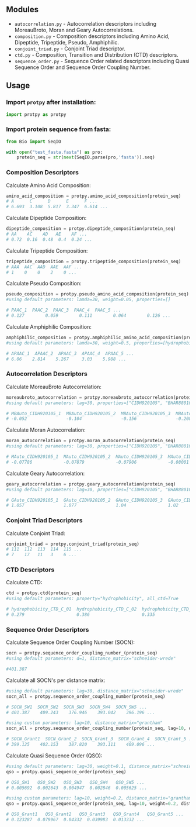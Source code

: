 Modules
-------
* `autocorrelation.py` - Autocorrelation descriptors including MoreauBroto, Moran and Geary Autocorrelations.
* `composition.py` - Composition descriptors including Amino Acid, Dipeptide, Tripeptide, Pseudo, Amphiphilic.
* `conjoint_triad.py` - Conjoint Triad descriptor.
* `ctd.py` - Composition, Transition and Distribution (CTD) descriptors.
* `sequence_order.py` - Sequence Order related descriptors including Quasi Sequence Order and Sequence Order Coupling Number.

Usage
-----
### Import `protpy` after installation: 
```python
import protpy as protpy
```

### Import protein sequence from fasta:
```python
from Bio import SeqIO

with open("test_fasta.fasta") as pro:
    protein_seq = str(next(SeqIO.parse(pro,'fasta')).seq)
```

### Composition Descriptors
Calculate Amino Acid Composition:
```python
amino_acid_composition = protpy.amino_acid_composition(protein_seq)
# A      C      D      E      F ...
# 6.693  3.108  5.817  3.347  6.614 ...
```

Calculate Dipeptide Composition:
```python
dipeptide_composition = protpy.dipeptide_composition(protein_seq)
# AA    AC    AD   AE    AF ...
# 0.72  0.16  0.48  0.4  0.24 ...
```

Calculate Tripeptide Composition:
```python
tripeptide_composition = protpy.tripeptide_composition(protein_seq)
# AAA  AAC  AAD  AAE  AAF ...
# 1    0    0    2    0 ...
```

Calculate Pseudo Composition:
```python
pseudo_composition = protpy.pseudo_amino_acid_composition(protein_seq) 
#using default parameters: lamda=30, weight=0.05, properties=[]

# PAAC_1  PAAC_2  PAAC_3  PAAC_4  PAAC_5 ...
# 0.127        0.059        0.111        0.064        0.126 ...
```

Calculate Amphiphilic Composition:
```python
amphiphilic_composition = protpy.amphiphilic_amino_acid_composition(protein_seq)
#using default parameters: lamda=30, weight=0.5, properties=[hydrophobicity_, hydrophilicity_]

# APAAC_1  APAAC_2  APAAC_3  APAAC_4  APAAC_5 ...
# 6.06    2.814    5.267     3.03    5.988 ...
```

### Autocorrelation Descriptors
Calculate MoreauBroto Autocorrelation:
```python
moreaubroto_autocorrelation = protpy.moreaubroto_autocorrelation(protein_seq)
#using default parameters: lag=30, properties=["CIDH920105", "BHAR880101", "CHAM820101", "CHAM820102", "CHOC760101", "BIGC670101", "CHAM810101", "DAYM780201"], normalize=True

# MBAuto_CIDH920105_1  MBAuto_CIDH920105_2  MBAuto_CIDH920105_3  MBAuto_CIDH920105_4  MBAuto_CIDH920105_5 ...  
# -0.052               -0.104               -0.156               -0.208               0.246 ...
```

Calculate Moran Autocorrelation:
```python
moran_autocorrelation = protpy.moran_autocorrelation(protein_seq)
#using default parameters: lag=30, properties=["CIDH920105", "BHAR880101", "CHAM820101", "CHAM820102", "CHOC760101", "BIGC670101", "CHAM810101", "DAYM780201"], normalize=True

# MAuto_CIDH920105_1  MAuto_CIDH920105_2  MAuto_CIDH920105_3  MAuto_CIDH920105_4  MAuto_CIDH920105_5 ...
# -0.07786            -0.07879            -0.07906            -0.08001            0.14911 ...
```

Calculate Geary Autocorrelation:
```python
geary_autocorrelation = protpy.geary_autocorrelation(protein_seq)
#using default parameters: lag=30, properties=["CIDH920105", "BHAR880101", "CHAM820101", "CHAM820102", "CHOC760101", "BIGC670101", "CHAM810101", "DAYM780201"], normalize=True

# GAuto_CIDH920105_1  GAuto_CIDH920105_2  GAuto_CIDH920105_3  GAuto_CIDH920105_4  GAuto_CIDH920105_5 ...
# 1.057               1.077               1.04                1.02                1.013 ...
```

### Conjoint Triad Descriptors
Calculate Conjoint Triad:
```python
conjoint_triad = protpy.conjoint_triad(protein_seq)
# 111  112  113  114  115 ...
# 7    17   11   3    6 ...
```

### CTD Descriptors
Calculate CTD:
```python
ctd = protpy.ctd(protein_seq)
#using default parameters: property="hydrophobicity", all_ctd=True

# hydrophobicity_CTD_C_01  hydrophobicity_CTD_C_02  hydrophobicity_CTD_C_03  normalized_vdwv_CTD_C_01 ...
# 0.279                    0.386                    0.335                    0.389 ...                   
```

### Sequence Order Descriptors 
Calculate Sequence Order Coupling Number (SOCN):
```python
socn = protpy.sequence_order_coupling_number_(protein_seq)
#using default parameters: d=1, distance_matrix="schneider-wrede"

#401.387        
```

Calculate all SOCN's per distance matrix:
```python
#using default parameters: lag=30, distance_matrix="schneider-wrede"
socn_all = protpy.sequence_order_coupling_number(protein_seq)

# SOCN_SW1  SOCN_SW2  SOCN_SW3  SOCN_SW4  SOCN_SW5 ...
# 401.387    409.243    376.946    393.042    396.196 ...  

#using custom parameters: lag=10, distance_matrix="grantham"
socn_all = protpy.sequence_order_coupling_number(protein_seq, lag=10, distance_matrix="grantham")      

# SOCN_Grant1  SOCN_Grant_2  SOCN_Grant_3  SOCN_Grant_4  SOCN_Grant_5 ...
# 399.125    402.153    387.820    393.111    409.096 ...  
```

Calculate Quasi Sequence Order (QSO):
```python
#using default parameters: lag=30, weight=0.1, distance_matrix="schneider-wrede"
qso = protpy.quasi_sequence_order(protein_seq)

# QSO_SW1   QSO_SW2   QSO_SW3   QSO_SW4   QSO_SW5 ...
# 0.005692  0.002643  0.004947  0.002846  0.005625 ...  

#using custom parameters: lag=10, weight=0.2, distance_matrix="grantham"
qso = protpy.quasi_sequence_order(protein_seq, lag=10, weight=0.2, distance_matrix="grantham")

# QSO_Grant1   QSO_Grant2   QSO_Grant3   QSO_Grant4   QSO_Grant5 ...
# 0.123287  0.079967  0.04332  0.039983  0.013332 ...  
```